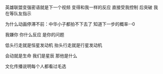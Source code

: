 英雄联盟变强密语就是下一个视频 变得和我一样的反应 直接受我控制 后突破 我在等队友指示

为什么动画停滞不前：中华小子都拍不下去了 知道下一步的概率--0

我嫌你 你什么反应 是你的问题

低头行走就是恒星发动机 抬头行走就是行星发动机

会动就是生命 我们是星辰 那他是什么

文化传播说明每个人都看过毛选
